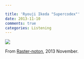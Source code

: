 ```yaml
---

title: 'Ryouji Ikeda "Supercodex"'
date: 2013-11-10
comments: true
categories: Listening
---
```


<img src="/images/supercodex.jpg" class="image">

From [Raster-noton](http://www.raster-noton.net/), 2013 November.



